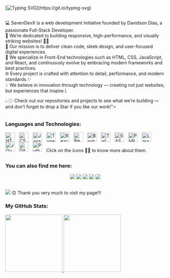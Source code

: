 [![Typing SVG](https://readme-typing-svg.herokuapp.com/?lines=SevenDevX+is+a+web+development+initiative.;Founded+by+Davidson+Dias,+a+Front-End+Developer.;We+build+responsive,+high-performance+websites.;Clean+code,+sleek+design,+user-focused+experiences.)](https://git.io/typing-svg)

##

💻 SevenDevX is a web development initiative founded by Davidson Dias, a passionate Full-Stack Developer.\
🚀 We’re dedicated to building responsive, high-performance, and visually striking websites! 🙏🏼\
🎯 Our mission is to deliver clean code, sleek design, and user-focused digital experiences.\
🌱 We specialize in Front-End technologies such as HTML, CSS, JavaScript, and React, and continuously evolve by embracing modern frameworks and best practices.\
🌐 Every project is crafted with attention to detail, performance, and modern standards.✨\
💡 We believe in innovation through technology — creating not just websites, but experiences that inspire.\

👉🏼 Check out our repositories and projects to see what we’re building — and don’t forget to drop a Star if you like our work!"⭐

##
### Languages and Technologies:
<img 
    align="left" 
    alt="HTML"
    title="HTML" 
    width="30px" 
    style="padding-right: 10px;" 
    src="https://cdn.jsdelivr.net/gh/devicons/devicon@latest/icons/html5/html5-original.svg" 
/>
<img 
    align="left" 
    alt="CSS" 
    title="CSS"
    width="30px" 
    style="padding-right: 10px;" 
    src="https://cdn.jsdelivr.net/gh/devicons/devicon@latest/icons/css3/css3-original.svg" 
/>
<img 
    align="left" 
    alt="JavaScript" 
    title="JavaScript"
    width="30px" 
    style="padding-right: 10px;" 
    src="https://cdn.jsdelivr.net/gh/devicons/devicon@latest/icons/javascript/javascript-original.svg" 
/>
<img 
    align="left" 
    alt="TypeScript"
    title="TypeScript" 
    width="30px" 
    style="padding-right: 10px;" 
    src="https://cdn.jsdelivr.net/gh/devicons/devicon@latest/icons/typescript/typescript-original.svg" 
/>
<img 
    align="left" 
    alt="React"
    title="React" 
    width="30px" 
    style="padding-right: 10px;" 
    src="https://cdn.jsdelivr.net/gh/devicons/devicon@latest/icons/react/react-original.svg" 
/>
<img 
    align="left" 
    alt="Next.js" 
    title="Next.js"
    width="30px" 
    style="padding-right: 10px;" 
    src="https://cdn.jsdelivr.net/gh/devicons/devicon@latest/icons/nextjs/nextjs-original.svg" 
/>
<img 
    align="left" 
    alt="Bootstrap"
    title="Bootstrap" 
    width="30px" 
    style="padding-right: 10px;" 
    src="https://cdn.jsdelivr.net/gh/devicons/devicon@latest/icons/bootstrap/bootstrap-original.svg" 
/>
<img 
    align="left" 
    alt="Tailwind" 
    title="Tailwind"
    width="30px" 
    style="padding-right: 10px;" 
    src="https://cdn.jsdelivr.net/gh/devicons/devicon@latest/icons/tailwindcss/tailwindcss-original.svg" 
/>
<img 
    align="left" 
    alt="SASS" 
    title="SASS"
    width="30px" 
    style="padding-right: 10px;" 
    src="https://cdn.jsdelivr.net/gh/devicons/devicon@latest/icons/sass/sass-original.svg" 
/>
<img 
    align="left" 
    alt="PHP" 
    title="PHP"
    width="30px" 
    style="padding-right: 10px;" 
    src="https://cdn.jsdelivr.net/gh/devicons/devicon@latest/icons/php/php-original.svg" 
/>
<img 
    align="left" 
    alt="Laravel" 
    title="Laravel"
    width="30px" 
    style="padding-right: 10px;" 
    src="https://cdn.jsdelivr.net/gh/devicons/devicon@latest/icons/laravel/laravel-original.svg" 
/>
<img 
    align="left" 
    alt="JQuery" 
    title="JQuery"
    width="30px" 
    style="padding-right: 10px;" 
    src="https://cdn.jsdelivr.net/gh/devicons/devicon@latest/icons/jquery/jquery-original.svg" 
/>
<img 
    align="left" 
    alt="Git" 
    title="Git"
    width="30px" 
    style="padding-right: 10px;" 
    src="https://cdn.jsdelivr.net/gh/devicons/devicon@latest/icons/git/git-original.svg" 
/>
<img 
    align="left" 
    alt="Python" 
    title="Python"
    width="30px" 
    style="padding-right: 10px;" 
    src="https://cdn.jsdelivr.net/gh/devicons/devicon@latest/icons/python/python-original.svg" 
/>

<br/>
<br/>
  <p>Click on the icons ☝🏻 to know more about them.</p>
</div>

##
### You can also find me here:
<div align="center"> 
  <a href="https://www.linkedin.com/company/sevendevx" target="_blank"><img src="https://img.shields.io/badge/-LinkedIn-%230077B5?style=for-the-badge&logo=linkedin&logoColor=white"></a> 
  <a href="https://www.youtube.com/@SevenDevX" target="_blank"><img src="https://img.shields.io/badge/YouTube-FF0000?style=for-the-badge&logo=youtube&logoColor=white"></a>
  <a href="https://instagram.com/sevendevx" target="_blank"><img src="https://img.shields.io/badge/-Instagram-%23E4405F?style=for-the-badge&logo=instagram&logoColor=white"></a>
  <a href="mailto:contact@sevendevx.com"><img src="https://img.shields.io/badge/-Gmail-%23333?style=for-the-badge&logo=gmail&logoColor=white"></a>
  <a href="https://wa.me/5531994980340"><img src="https://img.shields.io/badge/WhatsApp-25D366?style=for-the-badge&logo=whatsapp&logoColor=white"></a>
</div>


##
![](https://komarev.com/ghpvc/?username=SevenDevX)
😊 Thank you very much to visit my page!!!


### My GitHub Stats:
<div>
  <a href="https://github.com/sevendevx">
  <img height="180em" src="https://github-readme-stats.vercel.app/api?username=sevendevx&show_icons=true&theme=tokyonight&include_all_commits=true&count_private=true"/>
  <img height="180em" src="https://github-readme-stats.vercel.app/api/top-langs/?username=sevendevx&layout=compact&langs_count=6&theme=tokyonight"/>
</div>
